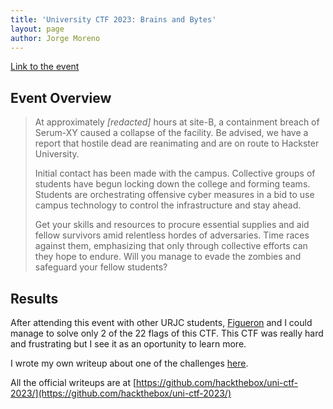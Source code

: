 ```yaml
---
title: 'University CTF 2023: Brains and Bytes'
layout: page
author: Jorge Moreno
---
```


[Link to the event](https://ctf.hackthebox.com/event/details/university-ctf-2023-brains-bytes-1231)

## Event Overview

> At approximately *[redacted]* hours at site-B, a containment breach of Serum-XY caused a collapse of the facility. Be advised, we have a report that hostile dead are reanimating and are on route to Hackster University.
> 
> 
> Initial contact has been made with the campus. Collective groups of students have begun locking down the college and forming teams. Students are orchestrating offensive cyber measures in a bid to use campus technology to control the infrastructure and stay ahead.
> 
> Get your skills and resources to procure essential supplies and aid fellow survivors amid relentless hordes of adversaries. Time races against them, emphasizing that only through collective efforts can they hope to endure. Will you manage to evade the zombies and safeguard your fellow students?
> 

## Results

After attending this event with other URJC students, [Figueron](https://github.com/f1gueron) and I could manage to solve only 2 of the 22 flags of this CTF. This CTF was really hard and frustrating but I see it as an oportunity to learn more.

I wrote my own writeup about one of the challenges [here](great-old-talisman-writeup).

All the official writeups are at [https://github.com/hackthebox/uni-ctf-2023/](https://github.com/hackthebox/uni-ctf-2023/)
